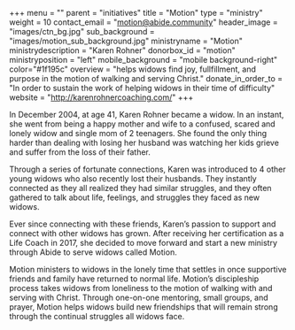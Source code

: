 +++
menu = ""
parent = "initiatives"
title = "Motion"
type = "ministry"
weight = 10
contact_email = "motion@abide.community"
header_image = "images/ctn_bg.jpg"
sub_background = "images/motion_sub_background.jpg"
ministryname = "Motion"
ministrydescription = "Karen Rohner"
donorbox_id = "motion"
ministryposition = "left"
mobile_background = "mobile background-right"
color="#1f195c"
overview = "helps widows find joy, fullfillment, and purpose in the motion of walking and serving Christ."
donate_in_order_to = "In order to sustain the work of helping widows in their time of difficulty"
website = "http://karenrohnercoaching.com/"
+++

In December 2004, at age 41, Karen Rohner became a widow. In an instant, she went from being a happy mother and wife to a confused, scared and lonely widow and single mom of 2 teenagers.  She found the only thing harder than dealing with losing her husband was watching her kids grieve and suffer from the loss of their father.

Through a series of fortunate connections, Karen was introduced to 4 other young widows who also recently lost their husbands. They instantly connected as they all realized they had similar struggles, and they often gathered to talk about life, feelings, and struggles they faced as new widows.

Ever since connecting with these friends, Karen’s passion to support and connect with other widows has grown. After receiving her certification as a Life Coach in 2017, she decided to move forward and start a new ministry through Abide to serve widows called Motion. 

Motion ministers to widows in the lonely time that settles in once supportive friends and family have returned to normal life. Motion’s discipleship process takes widows from loneliness to the motion of walking with and serving with Christ. Through one-on-one mentoring, small groups, and prayer, Motion helps widows build new friendships that will remain strong through the continual struggles all widows face.  